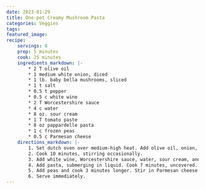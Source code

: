```yaml
---
date: 2023-01-29
title: One-pot Creamy Mushroom Pasta
categories: Veggies
tags: 
featured_image:
recipe:
    servings: 8 
    prep: 5 minutes 
    cook: 25 minutes 
    ingredients_markdown: |-
        * 2 T olive oil
        * 1 medium white onion, diced
        * 1 lb. baby bella mushrooms, sliced
        * 1 t salt
        * 0.5 t pepper
        * 0.5 c white wine
        * 2 T Worcestershire sauce
        * 4 c water
        * 8 oz. sour cream
        * 1 T tomato paste
        * 8 oz pappardelle pasta
        * 1 c frozen peas
        * 0.5 c Parmesan cheese
    directions_markdown: |-
        1. Set dutch oven over medium-high heat. Add olive oil, onion, mushrooms, salt and pepper.
        2. Cook 10 minutes, stirring occasionally. 
        3. Add white wine, Worcestershire sauce, water, sour cream, and tomato paste; bring to a simmer.
        4. Add pasta, submerging in liquid. Cook 7 minutes, uncovered. Stir often to prevent sticking.
        5. Add peas and cook 3 minutes longer. Stir in Parmesan cheese.
        6. Serve immediately.
---
```

